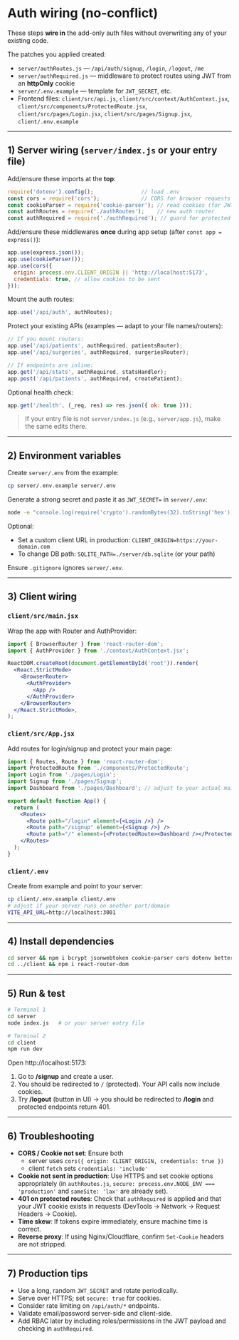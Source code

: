 # Auth wiring (no-conflict)

These steps **wire in** the add-only auth files without overwriting any of your existing code.

The patches you applied created:
- `server/authRoutes.js` — `/api/auth/signup`, `/login`, `/logout`, `/me`
- `server/authRequired.js` — middleware to protect routes using JWT from an **httpOnly** cookie
- `server/.env.example` — template for `JWT_SECRET`, etc.
- Frontend files: `client/src/api.js`, `client/src/context/AuthContext.jsx`, `client/src/components/ProtectedRoute.jsx`, `client/src/pages/Login.jsx`, `client/src/pages/Signup.jsx`, `client/.env.example`

---

## 1) Server wiring (`server/index.js` or your entry file)

Add/ensure these imports at the **top**:

```js
require('dotenv').config();               // load .env
const cors = require('cors');             // CORS for browser requests
const cookieParser = require('cookie-parser'); // read cookies (for JWT)
const authRoutes = require('./authRoutes');    // new auth router
const authRequired = require('./authRequired'); // guard for protected APIs
```

Add/ensure these middlewares **once** during app setup (after `const app = express()`):

```js
app.use(express.json());
app.use(cookieParser());
app.use(cors({
  origin: process.env.CLIENT_ORIGIN || 'http://localhost:5173',
  credentials: true, // allow cookies to be sent
}));
```

Mount the auth routes:

```js
app.use('/api/auth', authRoutes);
```

Protect your existing APIs (examples — adapt to your file names/routers):

```js
// If you mount routers:
app.use('/api/patients', authRequired, patientsRouter);
app.use('/api/surgeries', authRequired, surgeriesRouter);

// If endpoints are inline:
app.get('/api/stats', authRequired, statsHandler);
app.post('/api/patients', authRequired, createPatient);
```

Optional health check:

```js
app.get('/health', (_req, res) => res.json({ ok: true }));
```

> If your entry file is not `server/index.js` (e.g., `server/app.js`), make the same edits there.

---

## 2) Environment variables

Create `server/.env` from the example:

```bash
cp server/.env.example server/.env
```

Generate a strong secret and paste it as `JWT_SECRET=` in `server/.env`:

```bash
node -e "console.log(require('crypto').randomBytes(32).toString('hex'))"
```

Optional:
- Set a custom client URL in production: `CLIENT_ORIGIN=https://your-domain.com`
- To change DB path: `SQLITE_PATH=./server/db.sqlite` (or your path)

Ensure `.gitignore` ignores `server/.env`.

---

## 3) Client wiring

### `client/src/main.jsx`
Wrap the app with Router and AuthProvider:

```jsx
import { BrowserRouter } from 'react-router-dom';
import { AuthProvider } from './context/AuthContext.jsx';

ReactDOM.createRoot(document.getElementById('root')).render(
  <React.StrictMode>
    <BrowserRouter>
      <AuthProvider>
        <App />
      </AuthProvider>
    </BrowserRouter>
  </React.StrictMode>,
);
```

### `client/src/App.jsx`
Add routes for login/signup and protect your main page:

```jsx
import { Routes, Route } from 'react-router-dom';
import ProtectedRoute from './components/ProtectedRoute';
import Login from './pages/Login';
import Signup from './pages/Signup';
import Dashboard from './pages/Dashboard'; // adjust to your actual main page

export default function App() {
  return (
    <Routes>
      <Route path="/login" element={<Login />} />
      <Route path="/signup" element={<Signup />} />
      <Route path="/" element={<ProtectedRoute><Dashboard /></ProtectedRoute>} />
    </Routes>
  );
}
```

### `client/.env`
Create from example and point to your server:

```bash
cp client/.env.example client/.env
# adjust if your server runs on another port/domain
VITE_API_URL=http://localhost:3001
```

---

## 4) Install dependencies

```bash
cd server && npm i bcrypt jsonwebtoken cookie-parser cors dotenv better-sqlite3
cd ../client && npm i react-router-dom
```

---

## 5) Run & test

```bash
# Terminal 1
cd server
node index.js   # or your server entry file

# Terminal 2
cd client
npm run dev
```

Open http://localhost:5173:

1. Go to **/signup** and create a user.
2. You should be redirected to `/` (protected). Your API calls now include cookies.
3. Try **/logout** (button in UI) → you should be redirected to **/login** and protected endpoints return 401.

---

## 6) Troubleshooting

- **CORS / Cookie not set**: Ensure both
  - server uses `cors({ origin: CLIENT_ORIGIN, credentials: true })`
  - client `fetch` sets `credentials: 'include'`
- **Cookie not sent in production**: Use HTTPS and set cookie options appropriately (in `authRoutes.js`, `secure: process.env.NODE_ENV === 'production'` and `sameSite: 'lax'` are already set).
- **401 on protected routes**: Check that `authRequired` is applied and that your JWT cookie exists in requests (DevTools → Network → Request Headers → Cookie).
- **Time skew**: If tokens expire immediately, ensure machine time is correct.
- **Reverse proxy**: If using Nginx/Cloudflare, confirm `Set-Cookie` headers are not stripped.

---

## 7) Production tips

- Use a long, random `JWT_SECRET` and rotate periodically.
- Serve over HTTPS; set `secure: true` for cookies.
- Consider rate limiting on `/api/auth/*` endpoints.
- Validate email/password server-side and client-side.
- Add RBAC later by including roles/permissions in the JWT payload and checking in `authRequired`.
